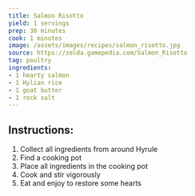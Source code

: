 ```yaml
---
title: Salmon Risotto
yield: 1 servings
prep: 30 minutes
cook: 1 minutes
image: /assets/images/recipes/salmon_risotto.jpg
source: https://zelda.gamepedia.com/Salmon_Risotto
tag: poultry
ingredients:
- 1 hearty salmon
- 1 Hylian rice
- 1 goat butter
- 1 rock salt
---
```

## Instructions:
1. Collect all ingredients from around Hyrule
2. Find a cooking pot
3. Place all ingredients in the cooking pot
4. Cook and stir vigorously
5. Eat and enjoy to restore some hearts